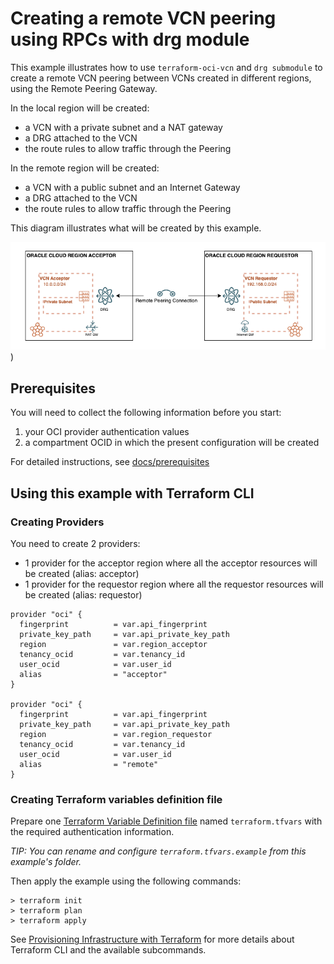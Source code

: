 # Creating a remote VCN peering using RPCs with drg module

[Terraform Variable Definition file]:https://www.terraform.io/docs/language/values/variables.html#variable-definitions-tfvars-files
[Input Variables]:https://www.terraform.io/docs/language/values/variables.html
[Local Values]:https://www.terraform.io/docs/language/values/locals.html
[Named Values]:https://www.terraform.io/docs/language/expressions/references.html
[docs/prerequisites]:https://github.com/oracle-terraform-modules/terraform-oci-vcn/blob/main/docs/prerequisites.adoc
[docs/terraformoptions]:https://github.com/oracle-terraform-modules/terraform-oci-vcn/blob/main/docs/terraformoptions.adoc
[docs/routing_rules]:https://github.com/oracle-terraform-modules/terraform-oci-vcn/blob/main/docs/routing_rules.adoc
[Provisioning Infrastructure with Terraform]:https://www.terraform.io/docs/cli/run/index.html

This example illustrates how to use `terraform-oci-vcn` and `drg submodule` to create a remote VCN peering between VCNs created in different regions, using the Remote Peering Gateway.

In the local region will be created: 
- a VCN with a private subnet and a NAT gateway
- a DRG attached to the VCN
- the route rules to allow traffic through the Peering

In the remote region will be created:
- a VCN with a public subnet and an Internet Gateway
- a DRG attached to the VCN
- the route rules to allow traffic through the Peering

This diagram illustrates what will be created by this example.

![diagram](../../..//docs/images/network_remote_peering_basic.png))

## Prerequisites

You will need to collect the following information before you start:

1. your OCI provider authentication values
2. a compartment OCID in which the present configuration will be created

For detailed instructions, see [docs/prerequisites]

## Using this example with Terraform CLI

### Creating Providers

You need to create 2 providers:
* 1 provider for the acceptor region where all the acceptor resources will be created (alias: acceptor)
* 1 provider for the requestor region where all the requestor resources will be created (alias: requestor)

```
provider "oci" {
  fingerprint          = var.api_fingerprint
  private_key_path     = var.api_private_key_path
  region               = var.region_acceptor
  tenancy_ocid         = var.tenancy_id
  user_ocid            = var.user_id
  alias                = "acceptor"
}

provider "oci" {
  fingerprint          = var.api_fingerprint
  private_key_path     = var.api_private_key_path
  region               = var.region_requestor
  tenancy_ocid         = var.tenancy_id
  user_ocid            = var.user_id
  alias                = "remote"
}
```

### Creating Terraform variables definition file

Prepare one [Terraform Variable Definition file] named `terraform.tfvars` with the required authentication information.

*TIP: You can rename and configure `terraform.tfvars.example` from this example's folder.*

Then apply the example using the following commands:

```shell
> terraform init
> terraform plan
> terraform apply
```

See [Provisioning Infrastructure with Terraform] for more details about Terraform CLI and the available subcommands.
